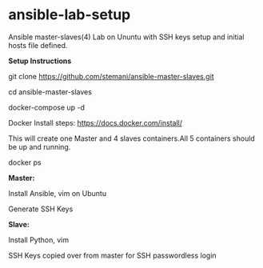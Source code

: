 # ansible-lab-setup

Ansible master-slaves(4) Lab on Ununtu with SSH keys setup and initial hosts file defined.

**Setup Instructions**

git clone https://github.com/stemani/ansible-master-slaves.git

cd ansible-master-slaves

docker-compose up -d

Docker Install steps: https://docs.docker.com/install/

This will create one Master and 4 slaves containers.All 5 containers should be up and running.

docker ps 

**Master:**

Install Ansible, vim on Ubuntu

Generate SSH Keys


**Slave:**

Install Python, vim

SSH Keys copied over from master for SSH passwordless login
